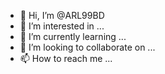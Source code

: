 - 👋 Hi, I’m @ARL99BD
- 👀 I’m interested in ...
- 🌱 I’m currently learning ...
- 💞️ I’m looking to collaborate on ...
- 📫 How to reach me ...

<!---
ARL99BD/ARL99BD is a ✨ special ✨ repository because its `README.md` (this file) appears on your GitHub profile.
You can click the Preview link to take a look at your changes.
--->
